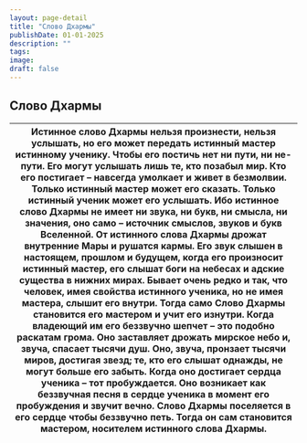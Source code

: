 ```yaml
---
layout: page-detail
title: "Слово Дхармы"
publishDate: 01-01-2025
description: ""
tags:
image:
draft: false
---
```


## Слово Дхармы
| Истинное слово Дхармы нельзя произнести,  нельзя услышать,  но его может передать истинный мастер истинному ученику. Чтобы его постичь нет ни пути, ни не-пути.  Его могут услышать лишь те, кто позабыл мир.  Кто его постигает – навсегда умолкает и живет в безмолвии. Только истинный мастер может его сказать.  Только истинный ученик может его услышать. Ибо истинное слово Дхармы не имеет ни звука, ни букв,  ни смысла, ни значения,  оно само – источник смыслов, звуков и букв Вселенной. От истинного слова Дхармы дрожат внутренние Мары  и рушатся кармы. Его звук слышен в настоящем, прошлом и будущем,  когда его произносит истинный мастер,  его слышат боги на небесах  и адские существа в нижних мирах. Бывает очень редко и так, что человек,  имея свойства истинного ученика,  но не имея мастера, слышит его внутри. Тогда само Слово Дхармы становится его мастером  и учит его изнутри. Когда владеющий им его беззвучно шепчет –  это подобно раскатам грома. Оно заставляет дрожать мирское небо и, звуча, спасает тысячи душ. Оно, звуча, пронзает тысячи миров, достигая звезд;  те, кто его слышат однажды, не могут больше его забыть. Когда оно достигает сердца ученика – тот пробуждается. Оно возникает как беззвучная песня в сердце ученика  в момент его пробуждения и звучит вечно. Слово Дхармы поселяется в его сердце чтобы беззвучно петь. Тогда он сам становится мастером,  носителем истинного слова Дхармы. |
| -------------------------------------------------------------------------------------------------------------------------------------------------------------------------------------------------------------------------------------------------------------------------------------------------------------------------------------------------------------------------------------------------------------------------------------------------------------------------------------------------------------------------------------------------------------------------------------------------------------------------------------------------------------------------------------------------------------------------------------------------------------------------------------------------------------------------------------------------------------------------------------------------------------------------------------------------------------------------------------------------------------------------------------------------------------------------------------------------------------------------------------------------------------------------------------------------------------------------------------------------------------------------------------------------------------------------------------------------------------------------------------------------------------------------------------------------------------- |
  
  
